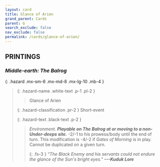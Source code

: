 ```yaml
---
layout: card
title: Glance of Arien
grand_parent: Cards
parent: G
search_exclude: false
nav_exclude: false
permalink: /cards/glance-of-arien/
---
```


## PRINTINGS


### _Middle-earth: The Balrog_

{: .hazard .mx-sm-6 .mx-md-8 .mx-lg-10 .mb-4 }
> {: .hazard-name .white-text .p-1 .pl-2 }
> > <div class="hazard-mp"></div>
> > <div class="card-name">Glance of Arien</div>
>
> {: .hazard-classification .pr-2 }
> Short-event
>
> {: .hazard-text .black-text .p-2 }
> > _Environment._ ***Playable on The Balrog at or moving to a non-Under-deeps site.*** -2/-1 to his prowess/body until the end of turn. This modification is -4/-2 if _Gates of Morning_ is in play. Cannot be duplicated on a given turn. 
> > 
> > {: .fs-3 } 
> > _“The Black Enemy and his servants could not endure the glance of the Sun's bright eyes."_ ***---&#65279;Kuduk&nbsp;Lore*** 
>
